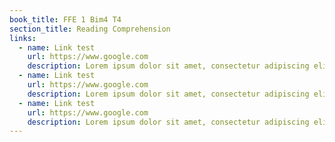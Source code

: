 ```yaml
---
book_title: FFE 1 Bim4 T4
section_title: Reading Comprehension
links:
  - name: Link test
    url: https://www.google.com
    description: Lorem ipsum dolor sit amet, consectetur adipiscing elit. Maecenas porttitor diam cursus ligula tristique bibendum.
  - name: Link test
    url: https://www.google.com
    description: Lorem ipsum dolor sit amet, consectetur adipiscing elit. Maecenas porttitor diam cursus ligula tristique bibendum.
  - name: Link test
    url: https://www.google.com
    description: Lorem ipsum dolor sit amet, consectetur adipiscing elit. Maecenas porttitor diam cursus ligula tristique bibendum.
---
```

